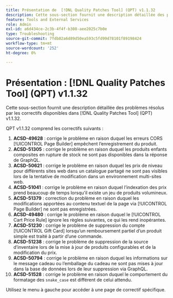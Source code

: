 ```yaml
---
title: Présentation de  [!DNL Quality Patches Tool] (QPT) v1.1.32
description: Cette sous-section fournit une description détaillée des problèmes résolus par les correctifs disponibles dans  [!DNL Quality Patches Tool] (QPT) v1.1.32.
feature: Tools and External Services
role: Admin
exl-id: a6d434ce-2c3b-4f4f-b308-aee2025c7b0e
type: Troubleshooting
source-git-commit: 7fdb02a6d89d50ea593c5fd99d78101f89198424
workflow-type: tm+mt
source-wordcount: '252'
ht-degree: 0%

---
```


# Présentation : [!DNL Quality Patches Tool] (QPT) v1.1.32

Cette sous-section fournit une description détaillée des problèmes résolus par les correctifs disponibles dans [!DNL Quality Patches Tool] (QPT) v1.1.32.

QPT v1.1.32 comprend les correctifs suivants :

1. **ACSD-49628** : corrige le problème en raison duquel les erreurs CORS [!UICONTROL Page Builder] empêchent l’enregistrement du produit.
1. **ACSD-51305** : corrige le problème en raison duquel les produits enfants composites en rupture de stock ne sont pas disponibles dans la réponse de GraphQL.
1. **ACSD-50621** : corrige le problème en raison duquel les prix de niveau pour différents sites web dans un catalogue partagé ne sont pas visibles lors de la tentative de modification dans un environnement multi-sites web.
1. **ACSD-51041** : corrige le problème en raison duquel l’indexation des prix prend beaucoup de temps lorsqu’il existe un jeu de produits volumineux.
1. **ACSD-51379** : correction du problème en raison duquel les modifications apportées au contenu textuel de la page via [!UICONTROL Page Builder] ne sont pas enregistrées.
1. **ACSD-49480** : corrige le problème en raison duquel le [!UICONTROL Cart Price Rule] ignore les règles suivantes, ce qui les rend inopérantes.
1. **ACSD-51230** : corrige le problème de suppression du compte [!UICONTROL Gift Card] lorsqu’un remboursement partiel d’un produit simple est traité à partir d’une commande.
1. **ACSD-51238** : corrige le problème de suppression de la source d’inventaire lors de la mise à jour de produits configurables et de la modification du prix.
1. **ACSD-50794** : corrige le problème en raison duquel les informations sur le message cadeau ou l’emballage du cadeau ne sont pas mises à jour dans la base de données lors de leur suppression via GraphQL.
1. **ACSD-51528** : corrige le problème en raison duquel le comportement du formatage des `snake_case` est différent de celui attendu.

Utilisez le menu à gauche pour accéder à une page de correctif spécifique.
